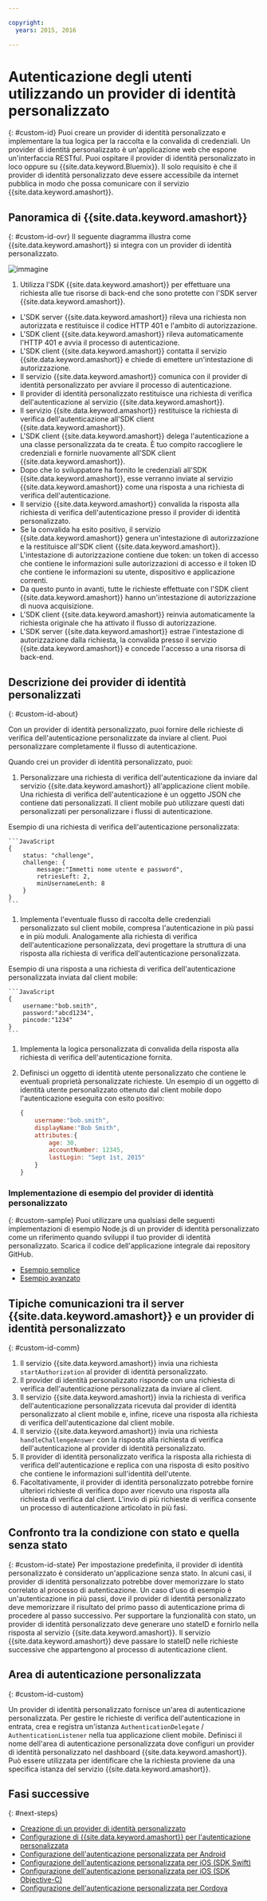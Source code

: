 ```yaml
---

copyright:
  years: 2015, 2016

---
```


# Autenticazione degli utenti utilizzando un provider di identità personalizzato
{: #custom-id}
Puoi creare un provider di identità personalizzato e implementare la tua logica per la raccolta e la convalida di credenziali. Un provider di identità personalizzato è un'applicazione web che espone un'interfaccia RESTful. Puoi ospitare il provider di identità personalizzato in loco oppure su {{site.data.keyword.Bluemix}}. Il solo requisito è che il provider di identità personalizzato deve essere accessibile da internet pubblica in modo che possa comunicare con il servizio {{site.data.keyword.amashort}}.

## Panoramica di {{site.data.keyword.amashort}}
{: #custom-id-ovr}
 Il seguente diagramma illustra come {{site.data.keyword.amashort}} si integra con un provider di identità personalizzato.

![immagine](images/mca-sequence-custom.jpg)

1. Utilizza l'SDK {{site.data.keyword.amashort}} per effettuare una richiesta alle tue risorse di back-end che sono protette con l'SDK server {{site.data.keyword.amashort}}.
* L'SDK server {{site.data.keyword.amashort}} rileva una richiesta non autorizzata e restituisce il codice HTTP 401 e l'ambito di autorizzazione.
* L'SDK client {{site.data.keyword.amashort}} rileva automaticamente l'HTTP 401 e avvia il processo di autenticazione.
* L'SDK client {{site.data.keyword.amashort}} contatta il servizio {{site.data.keyword.amashort}} e chiede di emettere un'intestazione di autorizzazione.
* Il servizio {{site.data.keyword.amashort}} comunica con il provider di identità personalizzato per avviare il processo di autenticazione.
* Il provider di identità personalizzato restituisce una richiesta di verifica dell'autenticazione al servizio {{site.data.keyword.amashort}}.
* Il servizio {{site.data.keyword.amashort}} restituisce la richiesta di verifica dell'autenticazione all'SDK client {{site.data.keyword.amashort}}.
* L'SDK client {{site.data.keyword.amashort}} delega l'autenticazione a una classe personalizzata da te creata. È tuo compito raccogliere le credenziali e fornirle nuovamente all'SDK client {{site.data.keyword.amashort}}.
* Dopo che lo sviluppatore ha fornito le credenziali all'SDK {{site.data.keyword.amashort}}, esse verranno inviate al servizio {{site.data.keyword.amashort}} come una risposta a una richiesta di verifica dell'autenticazione.
* Il servizio {{site.data.keyword.amashort}} convalida la risposta alla richiesta di verifica dell'autenticazione presso il provider di identità personalizzato.
* Se la convalida ha esito positivo, il servizio {{site.data.keyword.amashort}} genera un'intestazione di autorizzazione e la restituisce all'SDK client {{site.data.keyword.amashort}}. L'intestazione di autorizzazione contiene due token: un token di accesso che contiene le informazioni sulle autorizzazioni di accesso e il token ID che contiene le informazioni su utente, dispositivo e applicazione correnti.
* Da questo punto in avanti, tutte le richieste effettuate con l'SDK client {{site.data.keyword.amashort}} hanno un'intestazione di autorizzazione di nuova acquisizione.
* L'SDK client {{site.data.keyword.amashort}} reinvia automaticamente la richiesta originale che ha attivato il flusso di autorizzazione.
* L'SDK server {{site.data.keyword.amashort}} estrae l'intestazione di autorizzazione dalla richiesta, la convalida presso il servizio {{site.data.keyword.amashort}} e concede l'accesso a una risorsa di back-end.

## Descrizione dei provider di identità personalizzati
{: #custom-id-about}

Con un provider di identità personalizzato, puoi fornire delle richieste di verifica dell'autenticazione personalizzate da inviare al client. Puoi personalizzare completamente il flusso di autenticazione.

Quando crei un provider di identità personalizzato, puoi:

1. Personalizzare una richiesta di verifica dell'autenticazione da inviare dal servizio {{site.data.keyword.amashort}} all'applicazione client mobile. Una richiesta di verifica dell'autenticazione è un oggetto JSON che contiene dati personalizzati. Il client mobile può utilizzare questi dati personalizzati per personalizzare i flussi di autenticazione.

  Esempio di una richiesta di verifica dell'autenticazione personalizzata:

	```JavaScript
	{
		status: "challenge",
		challenge: {
			message:"Immetti nome utente e password",
			retriesLeft: 2,
			minUsernameLenth: 8
		}
	}
	```

1. Implementa l'eventuale flusso di raccolta delle credenziali personalizzato sul client mobile, compresa l'autenticazione in più passi e in più moduli. Analogamente alla richiesta di verifica dell'autenticazione personalizzata, devi progettare la struttura di una risposta alla richiesta di verifica dell'autenticazione personalizzata.

  Esempio di una risposta a una richiesta di verifica dell'autenticazione personalizzata inviata dal client mobile:

	```JavaScript
	{
		username:"bob.smith",
		password:"abcd1234",
		pincode:"1234"
	}
	```
1. Implementa la logica personalizzata di convalida della risposta alla richiesta di verifica dell'autenticazione fornita.

1. Definisci un oggetto di identità utente personalizzato che contiene le eventuali proprietà personalizzate richieste. Un esempio di un oggetto di identità utente personalizzato ottenuto dal client mobile dopo l'autenticazione eseguita con esito positivo:

	```JavaScript
	{
		username:"bob.smith",
		displayName:"Bob Smith",
		attributes:{
			age: 30,
			accountNumber: 12345,
			lastLogin: "Sept 1st, 2015"
		}
	}
	```

### Implementazione di esempio del provider di identità personalizzato
{: #custom-sample}
Puoi utilizzare una qualsiasi delle seguenti implementazioni di esempio Node.js di un provider di identità personalizzato come un riferimento quando sviluppi il tuo provider di identità personalizzato. Scarica il codice dell'applicazione integrale dai repository GitHub.

 * [Esempio semplice](https://github.com/ibm-bluemix-mobile-services/bms-mca-custom-identity-provider-sample)
 * [Esempio avanzato](https://github.com/ibm-bluemix-mobile-services/bms-mca-custom-identity-provider-with-user-management)

## Tipiche comunicazioni tra il server {{site.data.keyword.amashort}} e un provider di identità personalizzato
{: #custom-id-comm}
1. Il servizio {{site.data.keyword.amashort}} invia una richiesta `startAuthorization` al provider di identità personalizzato.
1. Il provider di identità personalizzato risponde con una richiesta di verifica dell'autenticazione personalizzata da inviare al client.
1. Il servizio {{site.data.keyword.amashort}} invia la richiesta di verifica dell'autenticazione personalizzata ricevuta dal provider di identità personalizzato al client mobile e, infine, riceve una risposta alla richiesta di verifica dell'autenticazione dal client mobile.
1. Il servizio {{site.data.keyword.amashort}} invia una richiesta `handleChallengeAnswer` con la risposta alla richiesta di verifica dell'autenticazione al provider di identità personalizzato.
1. Il provider di identità personalizzato verifica la risposta alla richiesta di verifica dell'autenticazione e replica con una risposta di esito positivo che contiene le informazioni sull'identità
dell'utente.
1. Facoltativamente, il provider di identità personalizzato potrebbe fornire ulteriori richieste di verifica dopo aver ricevuto una risposta alla richiesta di verifica dal client. L'invio
di più richieste di verifica consente un processo di autenticazione articolato in più fasi.

## Confronto tra la condizione con stato e quella senza stato
{: #custom-id-state}
Per impostazione predefinita, il provider di identità personalizzato è considerato un'applicazione senza stato. In alcuni casi, il provider di identità personalizzato potrebbe dover memorizzare lo stato correlato al processo di autenticazione. Un caso d'uso di esempio è un'autenticazione in più passi, dove il provider di identità personalizzato deve memorizzare il risultato del primo passo di autenticazione prima di procedere al passo successivo. Per supportare la funzionalità con stato, un provider di identità personalizzato deve generare uno stateID e fornirlo nella risposta al servizio {{site.data.keyword.amashort}}. Il servizio {{site.data.keyword.amashort}} deve passare lo stateID nelle richieste successive che appartengono al processo di autenticazione client.

## Area di autenticazione personalizzata
{: #custom-id-custom}

Un provider di identità personalizzato fornisce un'area di autenticazione personalizzata. Per gestire le richieste di verifica dell'autenticazione in entrata, crea e registra un'istanza `AuthenticationDelegate` / 	`AuthenticationListener` nella tua applicazione client mobile. Definisci il nome dell'area di autenticazione personalizzata dove configuri un provider di identità personalizzato nel dashboard {{site.data.keyword.amashort}}. Può essere utilizzata per identificare che la richiesta proviene da una specifica istanza del servizio {{site.data.keyword.amashort}}.

## Fasi successive
{: #next-steps}
* [Creazione di un provider di identità personalizzato](custom-auth-identity-provider.html)
* [Configurazione di {{site.data.keyword.amashort}} per l'autenticazione personalizzata](custom-auth-config-mca.html)
* [Configurazione dell'autenticazione personalizzata per Android](custom-auth-android.html)
* [Configurazione dell'autenticazione personalizzata per iOS (SDK Swift)](custom-auth-ios-swift-sdk.html)
* [Configurazione dell'autenticazione personalizzata per iOS (SDK Objective-C)](custom-auth-ios.html)
* [Configurazione dell'autenticazione personalizzata per Cordova](custom-auth-cordova.html)

